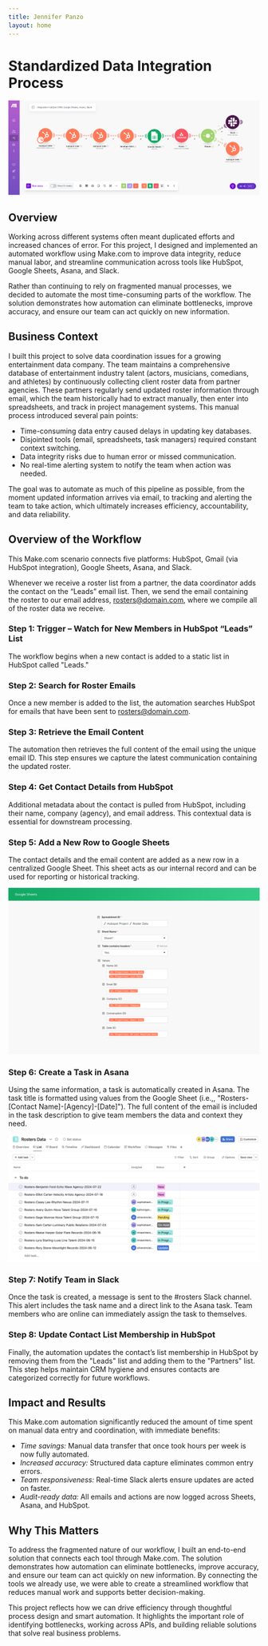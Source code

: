 ```yaml
---
title: Jennifer Panzo
layout: home
---
```


# Standardized Data Integration Process

![Data Integration in Make](images/make-hs-2.png)

## Overview

Working across different systems often meant duplicated efforts and increased chances of error. For this project, I designed and implemented an automated workflow using Make.com to improve data integrity, reduce manual labor, and streamline communication across tools like HubSpot, Google Sheets, Asana, and Slack.

Rather than continuing to rely on fragmented manual processes, we decided to automate the most time-consuming parts of the workflow. The solution demonstrates how automation can eliminate bottlenecks, improve accuracy, and ensure our team can act quickly on new information.

## Business Context

I built this project to solve data coordination issues for a growing entertainment data company. The team maintains a comprehensive database of entertainment industry talent (actors, musicians, comedians, and athletes) by continuously collecting client roster data from partner agencies. These partners regularly send updated roster information through email, which the team historically had to extract manually, then enter into spreadsheets, and track in project management systems.
This manual process introduced several pain points:

* Time-consuming data entry caused delays in updating key databases.
* Disjointed tools (email, spreadsheets, task managers) required constant context switching.
* Data integrity risks due to human error or missed communication.
* No real-time alerting system to notify the team when action was needed.

The goal was to automate as much of this pipeline as possible, from the moment updated information arrives via email, to tracking and alerting the team to take action, which ultimately increases efficiency, accountability, and data reliability.

## Overview of the Workflow

This Make.com scenario connects five platforms: HubSpot, Gmail (via HubSpot integration), Google Sheets, Asana, and Slack. 

Whenever we receive a roster list from a partner, the data coordinator adds the contact on the “Leads” email list. Then, we send the email containing the roster to our email address, rosters@domain.com, where we compile all of the roster data we receive.


### Step 1: Trigger – Watch for New Members in HubSpot “Leads” List

The workflow begins when a new contact is added to a static list in HubSpot called "Leads."


### Step 2: Search for Roster Emails

Once a new member is added to the list, the automation searches HubSpot for emails that have been sent to rosters@domain.com.


### Step 3: Retrieve the Email Content

The automation then retrieves the full content of the email using the unique email ID. This step ensures we capture the latest communication containing the updated roster.


### Step 4: Get Contact Details from HubSpot

Additional metadata about the contact is pulled from HubSpot, including their name, company (agency), and email address. This contextual data is essential for downstream processing.


### Step 5: Add a New Row to Google Sheets

The contact details and the email content are added as a new row in a centralized Google Sheet. This sheet acts as our internal record and can be used for reporting or historical tracking.

![Add Row to Google Sheets](images/google-sheets.png)

### Step 6: Create a Task in Asana

Using the same information, a task is automatically created in Asana. The task title is formatted using values from the Google Sheet (i.e.,, "Rosters-[Contact Name]-[Agency]-[Date]"). The full content of the email is included in the task description to give team members the data and context they need.

![Create Asana Task](images/asana.png)

### Step 7: Notify Team in Slack

Once the task is created, a message is sent to the #rosters Slack channel. This alert includes the task name and a direct link to the Asana task. Team members who are online can immediately assign the task to themselves.


### Step 8: Update Contact List Membership in HubSpot

Finally, the automation updates the contact’s list membership in HubSpot by removing them from the "Leads" list and adding them to the "Partners" list. This step helps maintain CRM hygiene and ensures contacts are categorized correctly for future workflows.


## Impact and Results
This Make.com automation significantly reduced the amount of time spent on manual data entry and coordination, with immediate benefits:

* *Time savings:* Manual data transfer that once took hours per week is now fully automated.
* *Increased accuracy:* Structured data capture eliminates common entry errors.
* *Team responsiveness:* Real-time Slack alerts ensure updates are acted on faster.
* *Audit-ready data:* All emails and actions are now logged across Sheets, Asana, and HubSpot.

## Why This Matters

To address the fragmented nature of our workflow, I built an end-to-end solution that connects each tool through Make.com. The solution demonstrates how automation can eliminate bottlenecks, improve accuracy, and ensure our team can act quickly on new information. By connecting the tools we already use, we were able to create a streamlined workflow that reduces manual work and supports better decision-making.

This project reflects how we can drive efficiency through thoughtful process design and smart automation. It highlights the important role of identifying bottlenecks, working across APIs, and building reliable solutions that solve real business problems.
